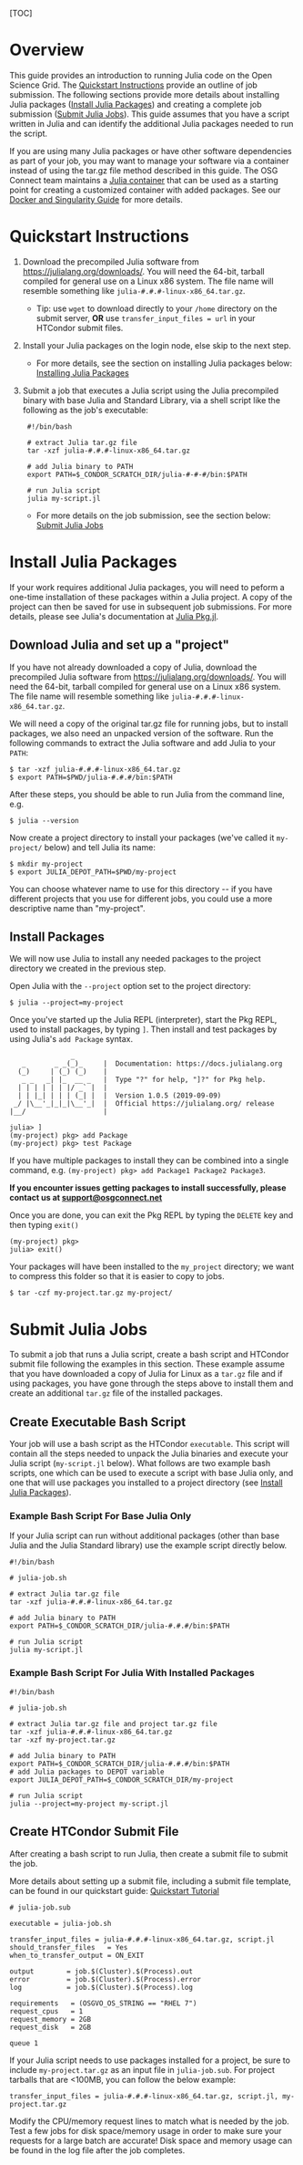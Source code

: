 [title]: - "Using Julia on the OSG"

[TOC]

# Overview

This guide provides an introduction to running Julia code on the Open 
Science Grid. The [Quickstart Instructions](#quickstart-instructions) provide 
an outline of job submission. The following sections provide more details about 
installing Julia packages ([Install Julia Packages](#install-julia-packages)) and creating a complete
job submission ([Submit Julia Jobs](#submit-julia-jobs)). This guide assumes that 
you have a script written in Julia and can identify the additional Julia packages 
needed to run the script. 

If you are using many Julia packages or have other software dependencies as 
part of your job, you may want to manage your software via a container instead 
of using the tar.gz file method described in this guide. The OSG Connect team 
maintains a [Julia container](12000073449) that can be used as a starting point 
for creating a customized container with added packages. See 
our [Docker and Singularity Guide](12000024676) for more details. 

# Quickstart Instructions

1. Download the precompiled Julia software from <https://julialang.org/downloads/>. 
You will need the 64-bit, tarball compiled for general use on a Linux x86 system. The 
file name will resemble something like `julia-#.#.#-linux-x86_64.tar.gz`.

    * Tip: use `wget` to download directly to your `/home` directory on the 
submit server, **OR** use `transfer_input_files = url` in your HTCondor submit files.

1. Install your Julia packages on the login node, else skip to the next step.

    * For more details, see the section on installing Julia 
    packages below: [Installing Julia Packages](#install-julia-packages)

1. Submit a job that executes a Julia script using the Julia precompiled binary
with base Julia and Standard Library, via a shell script like the following as 
the job's executable: 

		#!/bin/bash

		# extract Julia tar.gz file
		tar -xzf julia-#.#.#-linux-x86_64.tar.gz

		# add Julia binary to PATH
		export PATH=$_CONDOR_SCRATCH_DIR/julia-#-#-#/bin:$PATH

		# run Julia script
		julia my-script.jl

    * For more details on the job submission, see the section 
    below: [Submit Julia Jobs](#submit-julia-jobs)

# Install Julia Packages

If your work requires additional Julia packages, you will need to peform a one-time 
installation of these packages within a Julia project. A copy of the project 
can then be saved for use in subsequent job submissions. For more details, 
please see Julia's documentation at [Julia Pkg.jl](https://julialang.github.io/Pkg.jl).

## Download Julia and set up a "project"

If you have not already downloaded a copy of Julia, download the 
precompiled Julia software from <https://julialang.org/downloads/>. 
You will need the 64-bit, tarball compiled for general use on a Linux x86 system. The 
file name will resemble something like `julia-#.#.#-linux-x86_64.tar.gz`. 

We will need a copy of the original tar.gz file for running jobs, but to install 
packages, we also need an unpacked version of the software. Run the following commands 
to extract the Julia software and add Julia to your `PATH`: 

	$ tar -xzf julia-#.#.#-linux-x86_64.tar.gz
	$ export PATH=$PWD/julia-#.#.#/bin:$PATH

After these steps, you should be able to run Julia from the command line, e.g.

	$ julia --version

Now create a project directory to install your packages (we've called 
it `my-project/` below) and tell Julia its name: 

	$ mkdir my-project
	$ export JULIA_DEPOT_PATH=$PWD/my-project

You can choose whatever name to use for this directory \-- if you have
different projects that you use for different jobs, you could
use a more descriptive name than "my-project".

## Install Packages

We will now use Julia to install any needed packages to the project directory 
we created in the previous step. 

Open Julia with the `--project` option set to the project directory: 

	$ julia --project=my-project

Once you've started up the Julia REPL (interpreter), start the Pkg REPL, used to 
install packages, by typing `]`. Then install and test packages by using 
Julia's `add Package` syntax. 

				   _
	   _       _ _(_)_     |  Documentation: https://docs.julialang.org
	  (_)     | (_) (_)    |
	   _ _   _| |_  __ _   |  Type "?" for help, "]?" for Pkg help.
	  | | | | | | |/ _` |  |
	  | | |_| | | | (_| |  |  Version 1.0.5 (2019-09-09)
	 _/ |\__'_|_|_|\__'_|  |  Official https://julialang.org/ release
	|__/                   |

	julia> ]
	(my-project) pkg> add Package
	(my-project) pkg> test Package

If you have multiple packages to install they can be combined 
into a single command, e.g. `(my-project) pkg> add Package1 Package2 Package3`.

**If you encounter issues getting packages to install successfully, please 
contact us at support@osgconnect.net**

Once you are done, you can exit the Pkg REPL by typing the `DELETE` key and then 
typing `exit()`

	(my-project) pkg> 
	julia> exit()

Your packages will have been installed to the `my_project` directory; we want 
to compress this folder so that it is easier to copy to jobs. 

	$ tar -czf my-project.tar.gz my-project/

# Submit Julia Jobs

To submit a job that runs a Julia script, create a bash 
script and HTCondor submit file following the examples in this section. These 
example assume that you have downloaded a copy of Julia for Linux as a `tar.gz` 
file and if using packages, you have gone through the steps above to install them 
and create an additional `tar.gz` file of the installed packages. 

## Create Executable Bash Script

Your job will use a bash script as the HTCondor `executable`. This script 
will contain all the steps needed to unpack the Julia binaries and 
execute your Julia script (`my-script.jl` below). What follows are two example bash scripts, 
one which can be used to execute a script with base Julia only, and one that 
will use packages you installed to a project directory (see [Install Julia Packages](#install-julia-packages)).

### Example Bash Script For Base Julia Only

If your Julia script can run without additional packages (other than base Julia and 
the Julia Standard library) use the example script directly below.

	#!/bin/bash

	# julia-job.sh

	# extract Julia tar.gz file
	tar -xzf julia-#.#.#-linux-x86_64.tar.gz

	# add Julia binary to PATH
	export PATH=$_CONDOR_SCRATCH_DIR/julia-#.#.#/bin:$PATH

	# run Julia script
	julia my-script.jl


### Example Bash Script For Julia With Installed Packages

	#!/bin/bash

	# julia-job.sh

	# extract Julia tar.gz file and project tar.gz file
	tar -xzf julia-#.#.#-linux-x86_64.tar.gz
	tar -xzf my-project.tar.gz

	# add Julia binary to PATH
	export PATH=$_CONDOR_SCRATCH_DIR/julia-#.#.#/bin:$PATH
	# add Julia packages to DEPOT variable
	export JULIA_DEPOT_PATH=$_CONDOR_SCRATCH_DIR/my-project

	# run Julia script
	julia --project=my-project my-script.jl


## Create HTCondor Submit File 

After creating a bash script to run Julia, then create a submit file 
to submit the job. 

More details about setting up a submit file, including a submit file template, 
can be found in our quickstart guide: [Quickstart Tutorial](5000633410)

	# julia-job.sub
	
	executable = julia-job.sh

	transfer_input_files = julia-#.#.#-linux-x86_64.tar.gz, script.jl
	should_transfer_files   = Yes
	when_to_transfer_output = ON_EXIT

	output        = job.$(Cluster).$(Process).out
	error         = job.$(Cluster).$(Process).error
	log           = job.$(Cluster).$(Process).log

	requirements   = (OSGVO_OS_STRING == "RHEL 7")
	request_cpus   = 1
	request_memory = 2GB
	request_disk   = 2GB

	queue 1

If your Julia script needs to use packages installed for a project, 
be sure to include `my-project.tar.gz` as an input file in `julia-job.sub`. 
For project tarballs that are <100MB, you can follow the below example:

	transfer_input_files = julia-#.#.#-linux-x86_64.tar.gz, script.jl, my-project.tar.gz

Modify the CPU/memory request lines to match what is needed by the job. 
Test a few jobs for disk space/memory usage in order to make sure your 
requests for a large batch are accurate! Disk space and memory usage can be found in the 
log file after the job completes.
